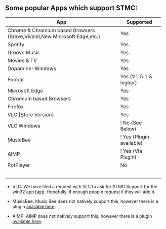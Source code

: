 ## Some popular Apps which support STMC:
 
| App                             | Supported         |
|---------------------------------|-------------------|
| Chrome & Chromium based Browsers (Brave,Vivaldi,New Microsoft Edge,etc.)| Yes               |
| Spotify                         | Yes               |
| Groove Music                    | Yes               |
| Movies & TV                     | Yes               |
| Dopamine-Windows                | Yes               |
| Foobar                          | Yes (V1.5.1 & higher) |
| Microsoft Edge                  | Yes               |
| Chromium based Browsers         | Yes               |
| Firefox                         | Yes               |
| VLC [Store Version]             | Yes               |
| VLC Windows                     | ! No (See Below)  |
| MusicBee                        | ! Yes (Plugin available)|
| AIMP                            | ! Yes (Via Plugin)|
| PotPlayer                       | No                |
|                                 |                   |
|                                 |                   |
|                                 |                   |
|                                 |                   |
|                                 |                   |


- VLC: We have filed a request with VLC to ask for STMC Support for the win32 app [here](https://trac.videolan.org/vlc/ticket/25258#ticket). Hopefully, if enough people request it they will add it.  

- MusicBee: Music Bee does not natively support this, however there is a plugin [available here](https://github.com/ameer1234567890/mb_MediaControl).

- AIMP: AIMP does not natively support this, however there is a plugin [available here](https://www.aimp.ru/?do=catalog&rec_id=1097).
